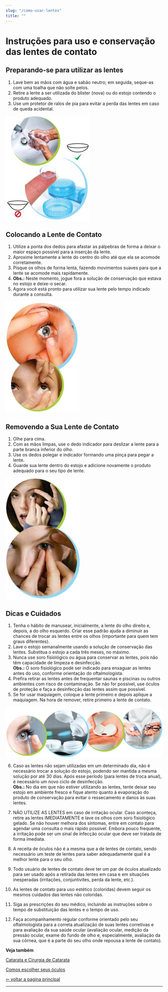 ```yaml
---
slug: "/como-usar-lentes"
title: ""
---
```

<h1 class="title">Instruções para uso e conservação das lentes de contato</h1>
<div class="container">
  <div class="row mb-4">
    <h2 class="title">Preparando-se para utilizar as lentes</h2>
    <div class="col-12 col-md-8">
      <ol>
        <li>Lave bem as mãos com água e sabão neutro; em seguida, seque-as com uma toalha que não solte pelos.</li>
        <li>Retire a lente a ser utilizada do blister (nova) ou do estojo contendo o produto adequado.</li>
        <li>Use um protetor de ralos de pia para evitar a perda das lentes em caso de queda acidental.</li>
      </ol>
    </div>
    <div class="col-12 col-md-4">
      <img src="./preparando-lentes/1.jpeg" alt="Preparando-se para utilizar as lentes" class="img-fluid" />
    </div>
  </div>

  <div class="row mb-4">
    <h2 class="title">Colocando a Lente de Contato</h2>
    <div class="col-12 col-md-8">
      <ol>
        <li>Utilize a ponta dos dedos para afastar as pálpebras de forma a deixar o maior espaço possível para a inserção da lente.</li>
        <li>Aproxime lentamente a lente do centro do olho até que ela se acomode corretamente.</li>
        <li>Pisque os olhos de forma lenta, fazendo movimentos suaves para que a lente se acomode mais rapidamente.</li>
        <li><strong>Obs.:</strong> Neste momento, jogue fora a solução de conservação que estava no estojo e deixe-o secar.</li>
        <li>Agora você está pronto para utilizar sua lente pelo tempo indicado durante a consulta.</li>
      </ol>
    </div>
    <div class="col-12 col-md-4">
      <img src="./preparando-lentes/2.jpeg" alt="Inserindo a lente de contato" class="img-fluid" />
    </div>
  </div>

  <div class="row mb-4">
    <h2 class="title">Removendo a Sua Lente de Contato</h2>
    <div class="col-12 col-md-8">
      <ol>
        <li>Olhe para cima.</li>
        <li>Com as mãos limpas, use o dedo indicador para deslizar a lente para a parte branca inferior do olho.</li>
        <li>Use os dedos polegar e indicador formando uma pinça para pegar a lente.</li>
        <li>Guarde sua lente dentro do estojo e adicione novamente o produto adequado para o seu tipo de lente.</li>
      </ol>
    </div>
    <div class="col-12 col-md-4">
      <img src="./preparando-lentes/3.jpeg" alt="Removendo a lente de contato" class="img-fluid" />
    </div>
  </div>
</div>

<h2 class="title">Dicas e Cuidados</h2>

1. Tenha o hábito de manusear, inicialmente, a lente do olho direito e, depois, a do olho esquerdo. Criar esse padrão ajuda a diminuir as chances de trocar as lentes entre os olhos (importante para quem tem graus diferentes).  
2. Lave o estojo semanalmente usando a solução de conservação das lentes. Substitua o estojo a cada três meses, no máximo.  
3. Nunca use soro fisiológico ou água para conservar as lentes, pois não têm capacidade de limpeza e desinfecção. <br>**Obs.:** O soro fisiológico pode ser indicado para enxaguar as lentes antes do uso, conforme orientação do oftalmologista.  
4. Prefira retirar as lentes antes de frequentar saunas e piscinas ou outros ambientes com risco de contaminação. Se não for possível, use óculos de proteção e faça a desinfecção das lentes assim que possível.  
5. Se for usar maquiagem, coloque a lente primeiro e depois aplique a maquiagem. Na hora de remover, retire primeiro a lente de contato.

![.](./preparando-lentes/4.jpeg)

6. Caso as lentes não sejam utilizadas em um determinado dia, não é necessário trocar a solução do estojo, podendo ser mantida a mesma solução por até 30 dias. Após esse período (para lentes de troca anual), é necessário um novo ciclo de desinfecção.<br>**Obs.:** No dia em que não estiver utilizando as lentes, tente deixar seu estojo em ambiente fresco e fique atento quanto à evaporação do produto de conservação para evitar o ressecamento e danos às suas lentes.  

7. NÃO UTILIZE AS LENTES em caso de irritação ocular. Caso aconteça, retire as lentes IMEDIATAMENTE e lave os olhos com soro fisiológico gelado. Se não houver melhora dos sintomas, entre em contato para agendar uma consulta o mais rápido possível. Embora pouco frequente, a irritação pode ser um sinal de infecção ocular que deve ser tratada de forma imediata.  

8. A receita de óculos não é a mesma que a de lentes de contato, sendo necessário um teste de lentes para saber adequadamente qual é a melhor lente para o seu olho.  

9. Todo usuário de lentes de contato deve ter um par de óculos atualizado para ser usado após a retirada das lentes em casa e em situações inesperadas (irritações, conjuntivites, perda da lente, etc.).  

10. As lentes de contato para uso estético (coloridas) devem seguir os mesmos cuidados das lentes não coloridas.  

11. Siga as prescrições do seu médico, incluindo as instruções sobre o tempo de substituição das lentes e o tempo de uso.  

12. Faça acompanhamento regular conforme orientado pelo seu oftalmologista para a correta atualização de suas lentes corretivas e para avaliação da sua saúde ocular (avaliação ocular, medição da pressão ocular, exame do fundo de olho e, especialmente, avaliação da sua córnea, que é a parte do seu olho onde repousa a lente de contato).  

**Veja também**  

[Catarata e Cirurgia de Catarata](/dica-catarata-cirurgia)

 [Comos escolher seus óculos](/dica-oculos)

 [⇦ voltar a pagina principal](/)

 ---------------------------------------------------------------------------------------------------
